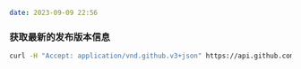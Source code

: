 ```yaml
date: 2023-09-09 22:56
```

### 获取最新的发布版本信息

```bash
curl -H "Accept: application/vnd.github.v3+json" https://api.github.com/repos/daobox-theme/yilog/releases/latest
```